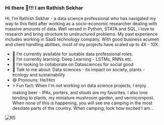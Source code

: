 ### Hi there 👋!!!  I am Rathish Sekhar

Hi, I'm Rathish Sekhar - a data science professional who has navigated my way to this field after working as a socio-economic researcher dealing with massive amounts of data. Well versed in Python, STATA and SQL, I love to research and bring structure to unstructured problems. My past experience includes working in SaaS technology company. With good business acumen and client handling abilities, most of my projects have scaled up to 4X - 10X. 






- 🔭 I’m currently available for suitable data professional roles. 
- 🌱 I’m currently learning: Deep Learning - LSTMs, RNNs etc. 
- 👯 I’m looking to collaborate on Datasciences for social good
- 💬 Talk to me about: Data sciences - its impact on society, plants - ecology and sustainability
- 😄 Pronouns: He/Him
- ⚡ Fun fact: When I'm not working on data science projects, I enjoy making beer - IPAs, porters, and stouts are my favorites. I also love tending to plants, my miniature mushroom garden, and vermicompost. When none of this is happening, you will see me camping in the most desolate parts of the country. When camping, look how excited I am... 


![RS](https://user-images.githubusercontent.com/50378658/235490891-cd0eb71e-0d71-49b4-b784-7833938e4743.jpg)
